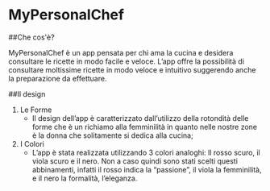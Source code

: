 # MyPersonalChef

##Che cos'è?

MyPersonalChef è un app pensata per chi ama la cucina e desidera consultare le ricette in modo facile e veloce. L’app offre la possibilità di consultare moltissime ricette in modo veloce e intuitivo suggerendo anche la preparazione da effettuare.

##Il design

1. Le Forme
   - Il design dell’app è caratterizzato dall’utilizzo della rotondità delle forme che è un richiamo alla femminilità in quanto nelle nostre zone è la donna che solitamente si dedica alla cucina;
2. I Colori
   - L’app è stata realizzata utilizzando 3 colori analoghi: Il rosso scuro, il viola scuro e il nero. Non a caso quindi sono stati scelti questi abbinamenti, infatti il rosso indica la “passione”, il viola la femminilità, e il nero la formalità, l’eleganza.

